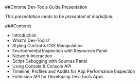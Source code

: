 ##Chrome Dev-Tools Guide Presentation

<i>This presentation made to be presented at markafoni.</i>

###Contents
 - Introduction
 - What's Dev-Tools?
 - Styling Control & CSS Manipulation
 - Environmental Inspection with Resources Panel
 - Network Interaction
 - Script Debugging with Sources Panel
 - Using Console & Console API
 - Timeline, Profiles and Audits for App Performance Inspection
 - Extension API for Developing Dev-Tools Apps
 
